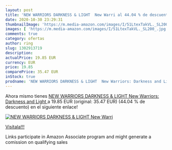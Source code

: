 ```yaml
---
layout: post
title: 'NEW WARRIORS DARKNESS & LIGHT  New Warri al 44.04 % de descuento'
date: 2020-10-30 23:29:31
thumbnailImage: 'https://m.media-amazon.com/images/I/51LtexTakVL._SL200_.jpg'
images: [ 'https://m.media-amazon.com/images/I/51LtexTakVL._SL200_.jpg' ]
comments: true
category: ofertas
author: ring
slug: 1302913719
description:
actualPrice: 19.85 EUR
currency: EUR
price: 19.85
comparePrice: 35.47 EUR
inStock: true
prodname: 'NEW WARRIORS DARKNESS & LIGHT  New Warriors: Darkness and Light '
---
```


Ahora mismo tienes [NEW WARRIORS DARKNESS & LIGHT  New Warriors: Darkness and Light ](https://www.amazon.es/dp/1302913719/?tag=tolees-21) a 19.85 EUR (original: 35.47 EUR) (44.04 %  de descuento) en el siguiente enlace!

[![NEW WARRIORS DARKNESS & LIGHT  New Warri](https://m.media-amazon.com/images/I/51LtexTakVL._SL200_.jpg)](https://www.amazon.es/dp/1302913719/?tag=tolees-21)

[Visítala!!!](https://www.amazon.es/dp/1302913719/?tag=tolees-21)

Links participate in Amazon Associate program and might generate a comission on qualifying sales
